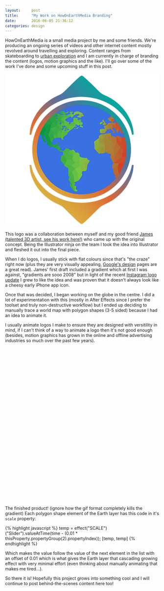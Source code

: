 ```yaml
---
layout:     post
title:      "My Work on HowOnEarthMedia Branding"
date:       2016-06-05 21:36:12
categories: design
---
```

HowOnEarthMedia is a small media project by me and some friends. We're producing an ongoing series of videos and other internet content mostly revolved around travelling and exploring. Content ranges from skateboarding to [urban exploration](https://en.wikipedia.org/wiki/Urban_exploration) and I am currently in charge of branding the content (logos, motion graphics and the like). I'll go over some of the work I've done and some upcoming stuff in this post.
<!--more-->

![hoe-logo-final-0500](/images/hoe-logo-final-0500.png)

This logo was a collaboration between myself and my good friend [James (talented 3D artist, see his work here!)](http://www.acrvsia.com/) who came up with the original concept. Being the Illustrator ninja on the team I took the idea into Illustrator and fleshed it out into the final piece.

When I do logos, I usually stick with flat colours since that's "the craze" right now (plus they are very visually appealing, [Google's design](https://design.google.com/) pages are a great read). James' first draft included a gradient which at first I was against, "gradients are sooo 2008" but in light of the recent [Instagram logo update](http://blog.instagram.com/post/144198429587/160511-a-new-look) I grew to like the idea and was proven that it doesn't always look like a cheesy early iPhone app icon.

Once that was decided, I began working on the globe in the centre. I did a lot of experimentation with this (mostly in After Effects since I prefer the toolset and truly non-destructive workflow) but I ended up deciding to manually trace a world map with polygon shapes (3-5 sided) because I had an idea to animate it.

I usually animate logos I make to ensure they are designed with versitility in mind, if I can't think of a way to animate a logo then it's not good enough (besides, motion graphics has grown in the online and offline advertising industries so much over the past few years).

![hoe-logo-anim](/images/hoe-logo-anim.gif)

The finished product! (ignore how the gif format completely kills the gradient) Each polygon shape element of the Earth layer has this code in it's `scale` property:

{% highlight javascript %}
temp = effect("SCALE")("Slider").valueAtTime(time - (0.01 * thisProperty.propertyGroup(2).propertyIndex));
[temp, temp]
{% endhighlight %}

Which makes the value follow the value of the next element in the list with an offset of 0.01 which is what gives the Earth layer that cascading growing effect with very minimal effort (even thinking about manually animating that makes me tired...).

So there it is! Hopefully this project grows into something cool and I will continue to post behind-the-scenes content here too!

